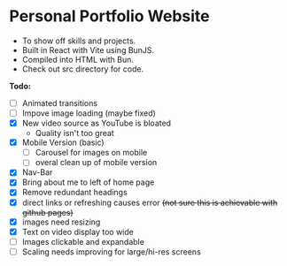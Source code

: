 Personal Portfolio Website
====
- To show off skills and projects. 
- Built in React with Vite using BunJS. 
- Compiled into HTML with Bun.
- Check out src directory for code.

**Todo:**
- [ ] Animated transitions
- [ ] Impove image loading (maybe fixed)
- [x] New video source as YouTube is bloated
  - Quality isn't too great
- [x] Mobile Version (basic)
  - [ ] Carousel for images on mobile
  - [ ] overal clean up of mobile version
- [x] Nav-Bar
- [x] Bring about me to left of home page
- [x] Remove redundant headings
- [x] direct links or refreshing causes error ~~(not sure this is achievable with github pages)~~
- [x] images need resizing
- [x] Text on video display too wide
- [ ] Images clickable and expandable
- [ ] Scaling needs improving for large/hi-res screens
